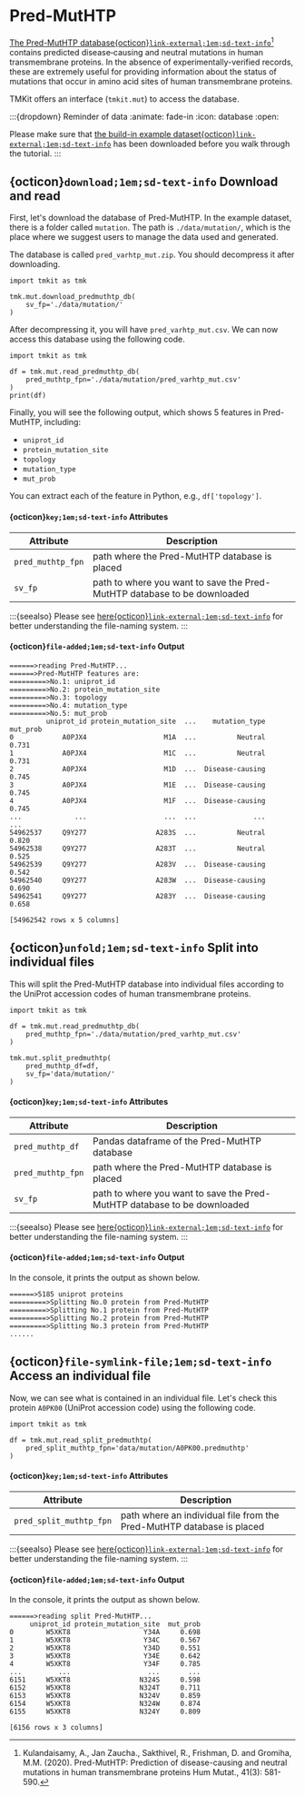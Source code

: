 # Pred-MutHTP

[The Pred-MutHTP database{octicon}`link-external;1em;sd-text-info`](https://www.iitm.ac.in/bioinfo/PredMutHTP/index.php)[^1] contains predicted disease‐causing and neutral mutations in human transmembrane proteins. In the absence of experimentally-verified records, these are extremely useful for providing information about the status of mutations that occur in amino acid sites of human transmembrane proteins.

TMKit offers an interface (`tmkit.mut`) to access the database.

:::{dropdown} Reminder of data
:animate: fade-in
:icon: database
:open: 

Please make sure that [the build-in example dataset{octicon}`link-external;1em;sd-text-info`](../get_started/example_dataset.md) has been downloaded before you walk through the tutorial.
:::



## {octicon}`download;1em;sd-text-info` **Download and read**

First, let's download the database of Pred-MutHTP. In the example dataset, there is a folder called `mutation`. The path is `./data/mutation/`, which is the place where we suggest users to manage the data used and generated.

The database is called `pred_varhtp_mut.zip`. You should decompress it after downloading.

```{code} python
import tmkit as tmk

tmk.mut.download_predmuthtp_db(
    sv_fp='./data/mutation/'
)
```

After decompressing it, you will have `pred_varhtp_mut.csv`. We can now access this database using the following code.

```{code} python
import tmkit as tmk

df = tmk.mut.read_predmuthtp_db(
    pred_muthtp_fpn='./data/mutation/pred_varhtp_mut.csv'
)
print(df)
```

Finally, you will see the following output, which shows 5 features in Pred-MutHTP, including:

* `uniprot_id` 
* `protein_mutation_site` 
* `topology` 
* `mutation_type` 
* `mut_prob`

You can extract each of the feature in Python, e.g., `df['topology']`.


#### {octicon}`key;1em;sd-text-info` **Attributes**

| **Attribute** | **Description**                                                  |
|---------------|------------------------------------------------------------------|
| `pred_muthtp_fpn`  | path where the Pred-MutHTP database is placed            |
| `sv_fp`       | path to where you want to save the Pred-MutHTP database to be downloaded |

:::{seealso}
Please see [here{octicon}`link-external;1em;sd-text-info`](../get_started/feature.md#nomenclature) for better understanding the file-naming system.
:::

#### {octicon}`file-added;1em;sd-text-info` **Output**

```{code} python
======>reading Pred-MutHTP...
======>Pred-MutHTP features are:
=========>No.1: uniprot_id
=========>No.2: protein_mutation_site
=========>No.3: topology
=========>No.4: mutation_type
=========>No.5: mut_prob
         uniprot_id protein_mutation_site  ...    mutation_type mut_prob
0            A0PJX4                   M1A  ...          Neutral    0.731
1            A0PJX4                   M1C  ...          Neutral    0.731
2            A0PJX4                   M1D  ...  Disease-causing    0.745
3            A0PJX4                   M1E  ...  Disease-causing    0.745
4            A0PJX4                   M1F  ...  Disease-causing    0.745
...             ...                   ...  ...              ...      ...
54962537     Q9Y277                 A283S  ...          Neutral    0.820
54962538     Q9Y277                 A283T  ...          Neutral    0.525
54962539     Q9Y277                 A283V  ...  Disease-causing    0.542
54962540     Q9Y277                 A283W  ...  Disease-causing    0.690
54962541     Q9Y277                 A283Y  ...  Disease-causing    0.658

[54962542 rows x 5 columns]
```



## {octicon}`unfold;1em;sd-text-info` **Split into individual files**

This will split the Pred-MutHTP database into individual files according to the UniProt accession codes of human transmembrane proteins.

```{code} python
import tmkit as tmk

df = tmk.mut.read_predmuthtp_db(
    pred_muthtp_fpn='./data/mutation/pred_varhtp_mut.csv'
)

tmk.mut.split_predmuthtp(
    pred_muthtp_df=df,
    sv_fp='data/mutation/'
)
```

#### {octicon}`key;1em;sd-text-info` **Attributes**

| **Attribute**     | **Description**                                                          |
|-------------------|--------------------------------------------------------------------------|
| `pred_muthtp_df`  | Pandas dataframe of the Pred-MutHTP database                             |
| `pred_muthtp_fpn` | path where the Pred-MutHTP database is placed                            |
| `sv_fp`           | path to where you want to save the Pred-MutHTP database to be downloaded |

:::{seealso}
Please see [here{octicon}`link-external;1em;sd-text-info`](../get_started/feature.md#nomenclature) for better understanding the file-naming system.
:::

#### {octicon}`file-added;1em;sd-text-info` **Output**

In the console, it prints the output as shown below.

```{code} python
======>5185 uniprot proteins
=========>Splitting No.0 protein from Pred-MutHTP
=========>Splitting No.1 protein from Pred-MutHTP
=========>Splitting No.2 protein from Pred-MutHTP
=========>Splitting No.3 protein from Pred-MutHTP
......
```



## {octicon}`file-symlink-file;1em;sd-text-info` **Access an individual file**

Now, we can see what is contained in an individual file. Let's check this protein `A0PK00` (UniProt accession code) using the following code.

```{code} python
import tmkit as tmk

df = tmk.mut.read_split_predmuthtp(
    pred_split_muthtp_fpn='data/mutation/A0PK00.predmuthtp'
)
```

#### {octicon}`key;1em;sd-text-info` **Attributes**

| **Attribute**     | **Description**                                                          |
|-------------------|--------------------------------------------------------------------------|
| `pred_split_muthtp_fpn`  | path where an individual file from the Pred-MutHTP database is placed |

:::{seealso}
Please see [here{octicon}`link-external;1em;sd-text-info`](../get_started/feature.md#nomenclature) for better understanding the file-naming system.
:::

#### {octicon}`file-added;1em;sd-text-info` **Output**

In the console, it prints the output as shown below.

```{code} python
======>reading split Pred-MutHTP...
     uniprot_id protein_mutation_site  mut_prob
0        W5XKT8                  Y34A     0.698
1        W5XKT8                  Y34C     0.567
2        W5XKT8                  Y34D     0.551
3        W5XKT8                  Y34E     0.642
4        W5XKT8                  Y34F     0.785
...         ...                   ...       ...
6151     W5XKT8                 N324S     0.598
6152     W5XKT8                 N324T     0.711
6153     W5XKT8                 N324V     0.859
6154     W5XKT8                 N324W     0.874
6155     W5XKT8                 N324Y     0.809

[6156 rows x 3 columns]
```


[^1]: Kulandaisamy, A., Jan Zaucha., Sakthivel, R., Frishman, D. and Gromiha, M.M. (2020). Pred-MutHTP: Prediction of disease-causing and neutral mutations in human transmembrane proteins Hum Mutat., 41(3): 581-590.

